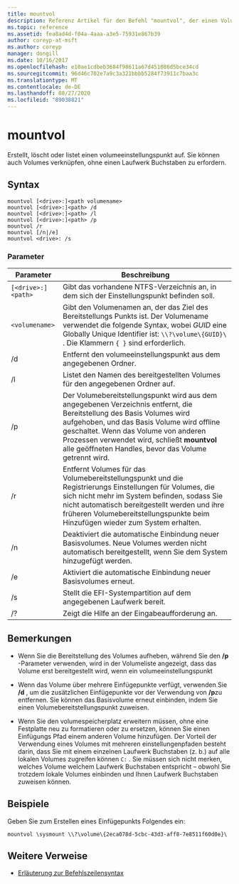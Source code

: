 ```yaml
---
title: mountvol
description: Referenz Artikel für den Befehl "mountvol", der einen Volumebereitstellungspunkt erstellt, löscht oder auflistet.
ms.topic: reference
ms.assetid: fea8ad4d-f04a-4aaa-a3e5-75931e867b39
author: coreyp-at-msft
ms.author: coreyp
manager: dongill
ms.date: 10/16/2017
ms.openlocfilehash: e10ae1cdbeb3684f98611a67d451086d5bce34cd
ms.sourcegitcommit: 96d46c702e7a9c3a321bbbb5284f73911c7baa3c
ms.translationtype: MT
ms.contentlocale: de-DE
ms.lasthandoff: 08/27/2020
ms.locfileid: "89038821"
---
```

# <a name="mountvol"></a>mountvol

Erstellt, löscht oder listet einen volumeeinstellungspunkt auf. Sie können auch Volumes verknüpfen, ohne einen Laufwerk Buchstaben zu erfordern.

## <a name="syntax"></a>Syntax

```
mountvol [<drive>:]<path volumename>
mountvol [<drive>:]<path> /d
mountvol [<drive>:]<path> /l
mountvol [<drive>:]<path> /p
mountvol /r
mountvol [/n|/e]
mountvol <drive>: /s
```

### <a name="parameters"></a>Parameter

| Parameter | Beschreibung |
| --------- | ----------- |
| `[<drive>:]<path>` | Gibt das vorhandene NTFS-Verzeichnis an, in dem sich der Einstellungspunkt befinden soll. |
| `<volumename>` | Gibt den Volumenamen an, der das Ziel des Bereitstellungs Punkts ist. Der Volumename verwendet die folgende Syntax, wobei *GUID* eine Globally Unique Identifier ist: `\\?\volume\{GUID}\` . Die Klammern `{ }` sind erforderlich. |
| /d | Entfernt den volumeeinstellungspunkt aus dem angegebenen Ordner. |
| /l | Listet den Namen des bereitgestellten Volumes für den angegebenen Ordner auf. |
| /p | Der Volumebereitstellungspunkt wird aus dem angegebenen Verzeichnis entfernt, die Bereitstellung des Basis Volumes wird aufgehoben, und das Basis Volume wird offline geschaltet. Wenn das Volume von anderen Prozessen verwendet wird, schließt **mountvol** alle geöffneten Handles, bevor das Volume getrennt wird. |
| /r | Entfernt Volumes für das Volumebereitstellungspunkt und die Registrierungs Einstellungen für Volumes, die sich nicht mehr im System befinden, sodass Sie nicht automatisch bereitgestellt werden und ihre früheren Volumebereitstellungspunkte beim Hinzufügen wieder zum System erhalten. |
| /n | Deaktiviert die automatische Einbindung neuer Basisvolumes. Neue Volumes werden nicht automatisch bereitgestellt, wenn Sie dem System hinzugefügt werden. |
| /e | Aktiviert die automatische Einbindung neuer Basisvolumes erneut. |
| /s | Stellt die EFI-Systempartition auf dem angegebenen Laufwerk bereit. |
| /? | Zeigt die Hilfe an der Eingabeaufforderung an. |

## <a name="remarks"></a>Bemerkungen

- Wenn Sie die Bereitstellung des Volumes aufheben, während Sie den **/p** -Parameter verwenden, wird in der Volumeliste angezeigt, dass das Volume erst bereitgestellt wird, wenn ein volumeeinstellungspunkt

- Wenn das Volume über mehrere Einfügepunkte verfügt, verwenden Sie **/d** , um die zusätzlichen Einfügepunkte vor der Verwendung von **/p**zu entfernen. Sie können das Basisvolume erneut einbinden, indem Sie einen Volumebereitstellungspunkt zuweisen.

- Wenn Sie den volumespeicherplatz erweitern müssen, ohne eine Festplatte neu zu formatieren oder zu ersetzen, können Sie einen Einfügungs Pfad einem anderen Volume hinzufügen. Der Vorteil der Verwendung eines Volumes mit mehreren einstellungenpfaden besteht darin, dass Sie mit einem einzelnen Laufwerk Buchstaben (z. b.) auf alle lokalen Volumes zugreifen können `C:` . Sie müssen sich nicht merken, welches Volume welchem Laufwerk Buchstaben entspricht – obwohl Sie trotzdem lokale Volumes einbinden und Ihnen Laufwerk Buchstaben zuweisen können.

## <a name="examples"></a>Beispiele

Geben Sie zum Erstellen eines Einfügepunkts Folgendes ein:

```
mountvol \sysmount \\?\volume\{2eca078d-5cbc-43d3-aff8-7e8511f60d0e}\
```

## <a name="additional-references"></a>Weitere Verweise

- [Erläuterung zur Befehlszeilensyntax](command-line-syntax-key.md)
